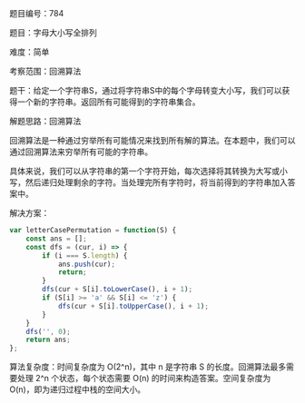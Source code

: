 题目编号：784

题目：字母大小写全排列

难度：简单

考察范围：回溯算法

题干：给定一个字符串S，通过将字符串S中的每个字母转变大小写，我们可以获得一个新的字符串。返回所有可能得到的字符串集合。

解题思路：回溯算法

回溯算法是一种通过穷举所有可能情况来找到所有解的算法。在本题中，我们可以通过回溯算法来穷举所有可能的字符串。

具体来说，我们可以从字符串的第一个字符开始，每次选择将其转换为大写或小写，然后递归处理剩余的字符。当处理完所有字符时，将当前得到的字符串加入答案中。

解决方案：

```javascript
var letterCasePermutation = function(S) {
    const ans = [];
    const dfs = (cur, i) => {
        if (i === S.length) {
            ans.push(cur);
            return;
        }
        dfs(cur + S[i].toLowerCase(), i + 1);
        if (S[i] >= 'a' && S[i] <= 'z') {
            dfs(cur + S[i].toUpperCase(), i + 1);
        }
    }
    dfs('', 0);
    return ans;
};
```

算法复杂度：时间复杂度为 O(2^n)，其中 n 是字符串 S 的长度。回溯算法最多需要处理 2^n 个状态，每个状态需要 O(n) 的时间来构造答案。空间复杂度为 O(n)，即为递归过程中栈的空间大小。